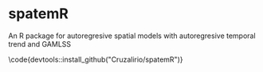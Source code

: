 # spatemR
An R package for autoregresive spatial models with autoregresive temporal trend and GAMLSS

\code{devtools::install_github("Cruzalirio/spatemR")}
